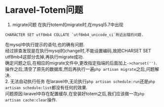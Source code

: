 # Laravel-Totem问题
1. migrate问题
在执行totem的migrate时,在mysql5.7中出现
```
CHARACTER SET utf8mb4 COLLATE `utf8mb4_unicode_ci`附近出错的问题.
```
在mysql中执行提示的语句,也的确有问题.  
经过排查发现是在执行mysql的change时,不能设置编码,故把CHARSET SET utf8mb4这部分去掉,再执行migrate成功.  
确定问题之后,在相应的migrate文件中,更改指定指端的后面加上`->charset('')`.  
操作之后,清空了原先的数据库,然后再执行一遍`php artisan migrate`之后,问题解决.  
2. 无法自动执行任务
在laravel中,无论执行`php artisan schedule:run`还是`php artisan schedule:list`都没有任何的效果.  
问题原因:laravel中存在配置缓存,在安装好totem之后,我们应该做一次`php artisan cache:clear`操作.  
